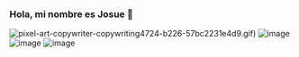 ### Hola, mi nombre es Josue 👋

<!--
**JosueAVRojas/JosueAVRojas** is a ✨ _special_ ✨ repository because its `README.md` (this file) appears on your GitHub profile.

Here are some ideas to get you started:

- 🔭 I’m currently working on ...
- 🌱 I’m currently learning ...
- 👯 I’m looking to collaborate on ...
- 🤔 I’m looking for help with ...
- 💬 Ask me about ...
- 📫 How to reach me: ...
- 😄 Pronouns: ...
- ⚡ Fun fact: ...
-->

![pixel-art-copywriter-copywriting](https://user-images.githubusercontent.com/62231904/137677285-87e5fb63-ff6b-4989-9f10-574201c6ce4a.gif)4724-b226-57bc2231e4d9.gif)
![image](https://user-images.githubusercontent.com/62231904/137677537-d55e5143-985d-403e-b00f-424f80e5c417.png)
![image](https://user-images.githubusercontent.com/62231904/137677609-77a1c7c6-368a-42a1-a2a0-7c17100e4f0f.png)
![image](https://user-images.githubusercontent.com/62231904/137678274-684577f4-a69f-426c-a100-ae6e2ef7d3b7.png)

